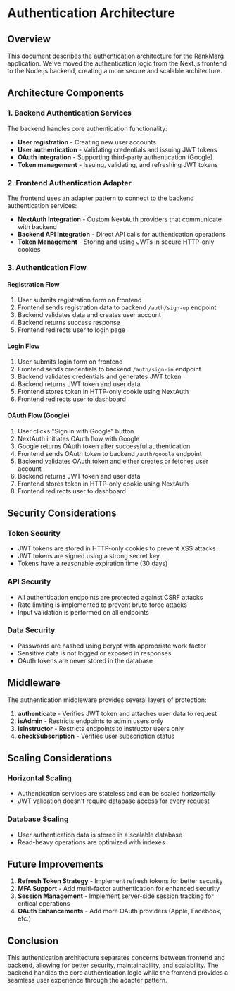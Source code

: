 # Authentication Architecture

## Overview

This document describes the authentication architecture for the RankMarg application. We've moved the authentication logic from the Next.js frontend to the Node.js backend, creating a more secure and scalable architecture.

## Architecture Components

### 1. Backend Authentication Services

The backend handles core authentication functionality:

- **User registration** - Creating new user accounts
- **User authentication** - Validating credentials and issuing JWT tokens
- **OAuth integration** - Supporting third-party authentication (Google)
- **Token management** - Issuing, validating, and refreshing JWT tokens

### 2. Frontend Authentication Adapter

The frontend uses an adapter pattern to connect to the backend authentication services:

- **NextAuth Integration** - Custom NextAuth providers that communicate with backend
- **Backend API Integration** - Direct API calls for authentication operations
- **Token Management** - Storing and using JWTs in secure HTTP-only cookies

### 3. Authentication Flow

#### Registration Flow

1. User submits registration form on frontend
2. Frontend sends registration data to backend `/auth/sign-up` endpoint
3. Backend validates data and creates user account
4. Backend returns success response
5. Frontend redirects user to login page

#### Login Flow

1. User submits login form on frontend
2. Frontend sends credentials to backend `/auth/sign-in` endpoint
3. Backend validates credentials and generates JWT token
4. Backend returns JWT token and user data
5. Frontend stores token in HTTP-only cookie using NextAuth
6. Frontend redirects user to dashboard

#### OAuth Flow (Google)

1. User clicks "Sign in with Google" button
2. NextAuth initiates OAuth flow with Google
3. Google returns OAuth token after successful authentication
4. Frontend sends OAuth token to backend `/auth/google` endpoint
5. Backend validates OAuth token and either creates or fetches user account
6. Backend returns JWT token and user data
7. Frontend stores token in HTTP-only cookie using NextAuth
8. Frontend redirects user to dashboard

## Security Considerations

### Token Security

- JWT tokens are stored in HTTP-only cookies to prevent XSS attacks
- JWT tokens are signed using a strong secret key
- Tokens have a reasonable expiration time (30 days)

### API Security

- All authentication endpoints are protected against CSRF attacks
- Rate limiting is implemented to prevent brute force attacks
- Input validation is performed on all endpoints

### Data Security

- Passwords are hashed using bcrypt with appropriate work factor
- Sensitive data is not logged or exposed in responses
- OAuth tokens are never stored in the database

## Middleware

The authentication middleware provides several layers of protection:

1. **authenticate** - Verifies JWT token and attaches user data to request
2. **isAdmin** - Restricts endpoints to admin users only
3. **isInstructor** - Restricts endpoints to instructor users only
4. **checkSubscription** - Verifies user subscription status

## Scaling Considerations

### Horizontal Scaling

- Authentication services are stateless and can be scaled horizontally
- JWT validation doesn't require database access for every request

### Database Scaling

- User authentication data is stored in a scalable database
- Read-heavy operations are optimized with indexes

## Future Improvements

1. **Refresh Token Strategy** - Implement refresh tokens for better security
2. **MFA Support** - Add multi-factor authentication for enhanced security
3. **Session Management** - Implement server-side session tracking for critical operations
4. **OAuth Enhancements** - Add more OAuth providers (Apple, Facebook, etc.)

## Conclusion

This authentication architecture separates concerns between frontend and backend, allowing for better security, maintainability, and scalability. The backend handles the core authentication logic while the frontend provides a seamless user experience through the adapter pattern.
